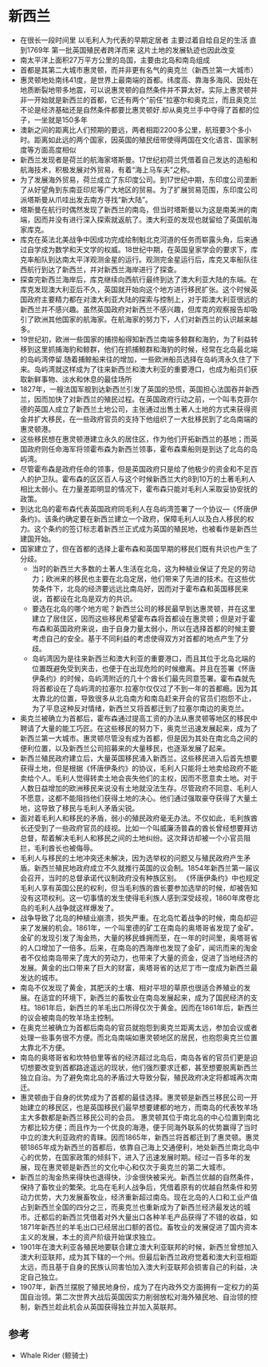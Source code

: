 # 新西兰

* 在很长一段时间里 以毛利人为代表的早期定居者 主要过着自给自足的生活 直到1769年 第一批英国殖民者跨洋而来 这片土地的发展轨迹也因此改变
* 南太平洋上面积27万平方公里的岛国，主要由北岛和南岛组成
* 首都是其第二大城市惠灵顿，而并非更有名气的奥克兰（新西兰第一大城市）
* 惠灵顿地处南纬41度，是世界上最南端的首都。纬度高、靠海多海风、因处在地质断裂地带多地震，可以说惠灵顿的自然条件并不算太好。实际上惠灵顿并非一开始就是新西兰的首都，它还有两个“前任”拉塞尔和奥克兰，而且奥克兰不论是经济基础还是自然条件都要比惠灵顿好.却从奥克兰手中夺得了首都的位子，一坐就是150多年
* 澳新之间的距离比人们预期的要远，两者相距2200多公里，航班要3个多小时。距离如此远的两个国家，因英国的殖民纽带使得两国在文化语言、国家制度等方面高度相似
* 新西兰发现者是荷兰的航海家塔斯曼。17世纪初荷兰凭借着自己发达的造船和航海技术，积极发展对外贸易，有着“海上马车夫”之称。
* 为了发展海外贸易，荷兰成立了东印度公司。到17世纪中期，东印度公司垄断了从好望角到东南亚印尼等广大地区的贸易。为了扩展贸易范围，东印度公司派塔斯曼从爪哇出发去南方寻找“新大陆”。
* 塔斯曼在航行时偶然发现了新西兰的南岛，但当时塔斯曼以为这是南美洲的南端，因而并没有进行深入探索就返航了。澳大利亚的发现也就留给了英国航海家库克。
* 库克在英法北美战争中因成功完成绘制魁北克河道的任务而崭露头角，后来通过自学成为数学和天文学的权威。18世纪中期，在英国皇家学会的要求下，库克率船队到达南太平洋观测金星的运行。观测完金星运行后，库克又率船队往西航行到达了新西兰，并对新西兰海岸进行了探查。
* 探查完新西兰海岸后，库克继续向西航行最终到达了澳大利亚大陆的东端。在库克发现澳大利亚后不久，英国就开始向这个地方进行移民扩张。这个时候英国政府主要精力都在对澳大利亚大陆的探索与控制上，对于距澳大利亚很远的新西兰并不感兴趣。虽然英国政府对新西兰不感兴趣，但库克的观察报告却吸引了欧洲其他国家的航海家。在航海家的努力下，人们对新西兰的认识越来越多。
* 19世纪初，欧洲一些国家的捕捞船得知新西兰南端多鲸群和海豹，为了利益转移到这里抓捕海豹和鲸群，他们在抓捕鲸群和海豹的时候，经常在北岛最北端的岛屿湾停留.随着捕鲸船来往的增加，一些欧洲船员选择在岛屿湾永久住了下来。岛屿湾就这样成为了往来新西兰和澳大利亚的重要港口，也成为船员们获取新鲜事物、淡水和休息的最佳场所
* 1827年，一艘法国军舰到达新西兰引发了英国的恐慌，英国担心法国吞并新西兰，因而加快了对新西兰的殖民过程。在英国政府行动之前，一个叫韦克菲尔德的英国人成立了新西兰土地公司，主张通过出售土著人土地的方式来获得资金并扩大移民，在一些政府官员的支持下他组织了一大批移民到了北岛南端的惠灵顿港。
* 这些移民想在惠灵顿港建立永久的居住区，作为他们开拓新西兰的基地；而英国政府则任命海军将领霍布森为新西兰领事，霍布森乘船则是到达了北岛的岛屿湾。
* 尽管霍布森是政府任命的领事，但是英国政府只是给了他极少的资金和不足百人的护卫队。霍布森的区区百人与这个时候新西兰大约8到10万的土著毛利人相比太弱小。在力量差距明显的情况下，霍布森只能对毛利人采取妥协安抚的政策。
* 到达北岛的霍布森代表英国政府同毛利人在岛屿湾签署了一个协议—《怀唐伊条约》。该条约确定要在新西兰建立一个政府，保障毛利人以及白人移民的权力。这个条约的签订标志着新西兰正式成为英国的殖民地，也被看作是新西兰建国开始。
* 国家建立了，但在首都的选择上霍布森和英国早期的移民们既有共识也产生了分歧。
	-	当时的新西兰大多数的土著人生活在北岛，这为种植业保证了充足的劳动力；欧洲来的移民也主要在北岛定居，他们带来了先进的技术。在这些优势条件下，北岛的经济要远远比南岛好，因而对于霍布森和英国移民来说，首都设在北岛是双方的共识。
	- 要选在北岛的哪个地方呢？新西兰公司的移民最早到达惠灵顿，并在这里建立了居住区，因而这些移民希望霍布森将首都设在惠灵顿；但是对于霍布森和英国政府来说，由于自身力量太弱小，所以在选择首都的时候主要考虑自己的安全。基于不同利益的考虑使得双方对首都的地点产生了分歧。
	- 岛屿湾因为是往来新西兰和澳大利亚的重要港口，而且其位于北岛北端的位置既避免受到夹击，也便于在出现危险的时候撤离。并且在签署《怀唐伊条约》的时候，岛屿湾附近的几十个酋长们最先同意签署。霍布森就先将首都设在了岛屿湾的拉塞尔.拉塞尔仅仅过了不到一年的首都瘾。因为其太靠北的位置，导致很多从北岛南方和南岛赶来开会的官员们抱怨不止，为了平息这种反对情绪，新西兰又将首都迁到了拉塞尔南边的奥克兰。
* 奥克兰被确立为首都后，霍布森通过提高工资的办法从惠灵顿等地区的移民中聘请了大量的能工巧匠。在这些移民的努力下，奥克兰迅速发展起来，成为了新西兰第一大城市。惠灵顿尽管没有成为首都，但是因为其处在南北岛之间的便利位置，以及新西兰公司招募来的大量移民，也逐渐发展了起来。
* 新西兰殖民政府建立后，大量英国移民涌入新西兰。这些移民进入后首先想要获得土地，但是根据《怀唐伊条约》的协议，毛利人只能将土地卖给政府不能卖给个人。毛利人觉得转卖土地会丧失他们的主权，因而不愿意卖土地。对于人数日益增加的欧洲移民来说没有土地就没法生存。尽管政府不同意、毛利人不愿意，这都不能阻挡他们获得土地的决心。他们通过强取豪夺获得了大量土地，这导致了移民与毛利人矛盾尖锐。
* 面对着毛利人和移民的矛盾，弱小的殖民政府毫无办法。不仅如此，毛利族酋长还受到了一些政府官员的歧视。比如一个叫威廉汤普森的酋长曾经想要拜访总督，帮着解决毛利人和移民之间的土地纠纷。这次拜访却被一个小官员阻拦，毛利酋长也被侮辱。
* 毛利人与移民的土地冲突还未解决，因为选举权的问题又与殖民政府产生矛盾。新西兰殖民地政府成立不久就推行英国的议会制。1854年新西兰第一届议会召开，当时的总督承诺代议制政府没有种族区别。 《怀唐伊条约》中也规定毛利人享有英国公民的权利，但当毛利族的酋长要参加选举的时候，却被告知没有这项权利。这一切事情的发生使得毛利族人感到深受歧视，1860年席卷北岛的毛利人战争就这样爆发了。
* 战争导致了北岛的种植业崩溃，损失严重。在北岛忙着战争的时候，南岛却迎来了发展的机会。1861年，一个叫里德的矿工在南岛的奥塔哥省发现了金矿。金矿的发现引发了淘金热，大量的移民蜂拥而至，在一年的时间里，奥塔哥省的人口增加了一倍多。后来，在南岛的西海岸也发现了金矿，闻讯而来的淘金者不仅给南岛带来了庞大的劳动力，也带来了大量的资金，促进了当地经济的发展。黄金的出口带来了巨大的财富，奥塔哥省的达尼丁市一度成为新西兰最发达的城市。
* 南岛不仅发现了黄金，其肥沃的土壤、相对平坦的草原也很适合养殖业的发展。在适宜的环境下，新西兰的畜牧业在南岛发展起来，成为了国民经济的支柱。1861年后，新西兰的羊毛出口所得仅次于黄金。因而在1861年后，新西兰的议会被南岛的牧羊场主控制。
* 在奥克兰被确立为首都后南岛的官员就抱怨到奥克兰距离太远，参加会议或者处理一些事务很不方便。而北岛南端如惠灵顿地区的居民，也抱怨奥克兰位置太靠北不方便。
* 南岛的奥塔哥省和坎特伯里等省的经济超过北岛后，南岛各省的官员们更是迫切想要改变到首都路途遥远的现状，他们强烈要求迁都，甚至想要脱离新西兰独立自治。为了避免南北岛的矛盾过大导致分裂，殖民政府决定将都城再次南迁。
* 惠灵顿由于自身的优势成为了首都的最佳选择。惠灵顿是新西兰移民公司一开始建立的移民区，也是英国移民们最早想要建都的地方，而南岛的代表牧羊场主大多数都是新西兰移民公司的会员。 惠灵顿其位于南北岛的中心位置到南北方都比较方便；而且作为一个优良的海港，便于同海外联系的优势赢得了当时中立的澳大利亚政府的青睐。因而1865年，新西兰将首都迁到了惠灵顿。惠灵顿1865年成为新西兰的首都后，依靠自己海上交通便利，地处新西兰南北岛中心的优势，在国家政策的倾斜下，进入了迅速发展时期。经过一百多年的发展，现在惠灵顿是新西兰的文化中心和仅次于奥克兰的第二大城市。
* 新西兰的淘金热来得快也退得快，沙金很快被采光。新西兰优越的自然条件，保持了畜牧业的繁荣。北岛在毛利人战争后，凭借着原有的优越自然条件和劳动力优势，大力发展畜牧业，经济重新超过南岛。现在北岛的人口和工业产值占到新西兰全国的四分之三，而奥克兰也重新成为了新西兰经济最发达的城市。迁都后的新西兰凭借着对外大量出口各种羊毛产品获得了不错的收益，如1871年新西兰的羊毛出口已经居出口额的首位。畜牧业的发展促进了国内资本主义的发展，本土的资产阶级开始谋求独立。
* 1901年在澳大利亚各殖民地要联合建立澳大利亚联邦的时候，新西兰曾想加入澳大利亚联邦，成为其下辖的一个州。但最后新西兰政府觉着和澳大利亚相距太远，而且基于自身的民族认同害怕加入澳大利亚联邦会损害自己的利益，决定自己独立。
* 1907年，新西兰摆脱了殖民地身份，成为了在内政外交方面拥有一定权力的英国自治领。第二次世界大战后英国因实力削弱放松对海外殖民地、自治领的控制，新西兰趁此机会从英国获得独立并加入英联邦。

## 参考

* Whale Rider (鲸骑士)
